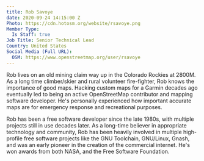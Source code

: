 ```yaml
---
title: Rob Savoye
date: 2020-09-24 14:15:00 Z
Photo: https://cdn.hotosm.org/website/rsavoye.png
Member Type:
  Is Staff: true
Job Title: Senior Technical Lead
Country: United States
Social Media (Full URL):
  OSM: https://www.openstreetmap.org/user/rsavoye
---
```


Rob lives on an old mining claim way up in the Colorado Rockies at 2800M. As a long time climber/skier and rural volunteer fire-fighter, Rob knows the importance of good maps. Hacking custom maps for a Garmin decades ago eventually led to being an active OpenStreetMap contributor and mapping software developer. He's personally experienced how important accurate maps are for emergency response and recreational purposes.

Rob has been a free software developer since the late 1980s, with multiple projects still in use decades later. As a long-time believer in appropriate technology and community, Rob has been heavily involved in multiple high-profile free software projects like the GNU Toolchain, GNU/Linux, Gnash, and was an early pioneer in the creation of the commercial internet. He's won awards from both NASA, and the Free Software Foundation.